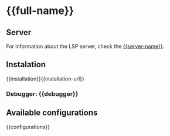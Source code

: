 {{full-name}}
==========

## Server
For information about the LSP server, check the [{{server-name}}]({{server-url}}).

## Instalation
{{installation}}{{installation-url}}

### Debugger: {{debugger}}

## Available configurations
{{configurations}}
